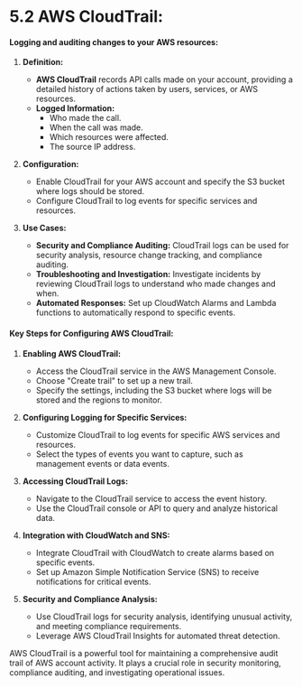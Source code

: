 # 5.2 AWS CloudTrail:

#### Logging and auditing changes to your AWS resources:

1.  **Definition:**

    - **AWS CloudTrail** records API calls made on your account, providing a detailed history of actions taken by users, services, or AWS resources.
    - **Logged Information:**
      - Who made the call.
      - When the call was made.
      - Which resources were affected.
      - The source IP address.

2.  **Configuration:**

    - Enable CloudTrail for your AWS account and specify the S3 bucket where logs should be stored.
    - Configure CloudTrail to log events for specific services and resources.

3.  **Use Cases:**

    - **Security and Compliance Auditing:** CloudTrail logs can be used for security analysis, resource change tracking, and compliance auditing.
    - **Troubleshooting and Investigation:** Investigate incidents by reviewing CloudTrail logs to understand who made changes and when.
    - **Automated Responses:** Set up CloudWatch Alarms and Lambda functions to automatically respond to specific events.

#### Key Steps for Configuring AWS CloudTrail:

1.  **Enabling AWS CloudTrail:**

    - Access the CloudTrail service in the AWS Management Console.
    - Choose "Create trail" to set up a new trail.
    - Specify the settings, including the S3 bucket where logs will be stored and the regions to monitor.

2.  **Configuring Logging for Specific Services:**

    - Customize CloudTrail to log events for specific AWS services and resources.
    - Select the types of events you want to capture, such as management events or data events.

3.  **Accessing CloudTrail Logs:**

    - Navigate to the CloudTrail service to access the event history.
    - Use the CloudTrail console or API to query and analyze historical data.

4.  **Integration with CloudWatch and SNS:**

    - Integrate CloudTrail with CloudWatch to create alarms based on specific events.
    - Set up Amazon Simple Notification Service (SNS) to receive notifications for critical events.

5.  **Security and Compliance Analysis:**

    - Use CloudTrail logs for security analysis, identifying unusual activity, and meeting compliance requirements.
    - Leverage AWS CloudTrail Insights for automated threat detection.

AWS CloudTrail is a powerful tool for maintaining a comprehensive audit trail of AWS account activity. It plays a crucial role in security monitoring, compliance auditing, and investigating operational issues.
